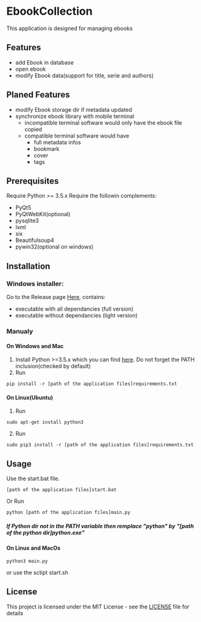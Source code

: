 # EbookCollection
This application is designed for managing ebooks

## Features
- add Ebook in database
- open ebook
- modify Ebook data(support for title, serie and authors)

## Planed Features
- modify Ebook storage dir if metadata updated
- synchronize ebook library with mobile terminal
    - incompatible terminal software would only have the ebook file copied
    - compatible terminal software would have
        - full metadata infos
        - bookmark
        - cover
        - tags


## Prerequisites

Require Python >= 3.5.x
Require the followin complements:
- PyQt5
- PyQtWebKit(optional)
- pysqlite3
- lxml
- six
- Beautifulsoup4
- pywin32(optional on windows)

## Installation
### Windows installer: 
Go to the Release page [Here](https://github.com/LordKBX/EbookCollection/releases), contains:
- executable with all dependancies (full version) 
- executable without dependancies (light version)

### Manualy
#### On Windows and Mac
1. Install Python >=3.5.x which you can find [here](https://www.python.org/downloads/ "Python Download Link"). Do not forget the PATH inclusion(checked by default)
2. Run
```
pip install -r [path of the application files]requirements.txt
```
#### On Linux(Ubuntu)
1. Run 
```
sudo apt-get install python3
```
2. Run
```
sudo pip3 install -r [path of the application files]requirements.txt
```

## Usage
Use the start.bat file. 
```
[path of the application files]start.bat
```
Or Run
```
python [path of the application files]main.py
```
##### If Python dir not in the PATH variable then remplace "python" by "[path of the python dir]python.exe"


#### On Linux and MacOs
```
python3 main.py
```
or use the sctipt start.sh

## License

This project is licensed under the MIT License - see the [LICENSE](LICENSE) file for details